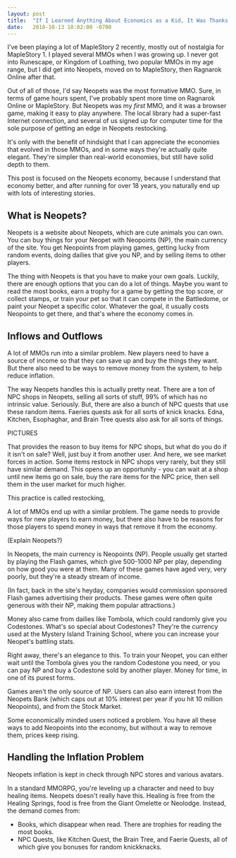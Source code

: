 ```yaml
---
layout: post
title:  "If I Learned Anything About Economics as a Kid, It Was Thanks to MMORPGs"
date:   2018-10-13 18:02:00 -0700
---
```


I've been playing a lot of MapleStory 2 recently, mostly out of nostalgia for
MapleStory 1. I played several MMOs when I was growing up. I never got into
Runescape, or Kingdom of Loathing, two popular MMOs in my age range, but I did
get into Neopets, moved on to MapleStory, then Ragnarok Online after that.

Out of all of those, I'd say Neopets was the most formative MMO. Sure, in terms
of game hours spent, I've probably spent more time on Ragnarok Online or
MapleStory. But Neopets was my *first* MMO, and it was a browser game, making it
easy to play anywhere. The local library had a super-fast Internet connection,
and several of us signed up for computer time for the sole purpose of getting
an edge in Neopets restocking.

It's only with the benefit of hindsight that I can appreciate the economies
that evolved in those MMOs, and in some ways they're actually quite elegant.
They're simpler than real-world economies, but still have solid depth to them.

This post is focused on the Neopets economy, because I understand that
economy better, and after running for over 18 years, you naturally end up with
lots of interesting stories.


What is Neopets?
----------------------------------------------------------------------------

Neopets is a website about Neopets, which are cute animals you can own. You can
buy things for your Neopet with Neopoints (NP), the main currency of the site.
You get Neopoints from playing games, getting lucky from random events, doing
dailies that give you NP, and by selling items to other players.

The thing with Neopets is that you have to make your own goals. Luckily, there
are enough options that you can do a lot of things. Maybe you want to read the
most books, earn a trophy for a game by getting the top score, or collect
stamps, or train your pet so that it can compete in the Battledome, or paint
your Neopet a specific color. Whatever the goal, it usually costs Neopoints
to get there, and that's where the economy comes in.


Inflows and Outflows
-----------------------------------------------------------------------------

A lot of MMOs run into a similar problem. New players need to have a source of
income so that they can save up and buy the things they want. But there also
need to be ways to remove money from the system, to help reduce inflation.

The way Neopets handles this is actually pretty neat. There are a ton of NPC
shops in Neopets, selling all sorts of stuff, 99% of which has no intrinsic
value. Seriously. But, there are also a bunch of NPC quests that use these
random items. Faeries quests ask for all sorts of knick knacks. Edna,
Kitchen, Esophaghar, and Brain Tree quests also ask for all sorts of things.

PICTURES

That provides the reason to buy items for NPC shops, but what do you do if
it isn't on sale? Well, just buy it from another user. And here, we see
market forces in action. Some items restock in NPC shops very rarely, but they
still have similar demand. This opens up an opportunity - you can wait at
a shop until new items go on sale, buy the rare items for the NPC price, then
sell them in the user market for much higher.

This practice is called restocking,

A lot of MMOs end up with a similar problem. The game needs to provide ways
for new players to earn money, but there also have to be reasons for those
players to spend money in ways that remove it from the economy.

(Explain Neopets?)

In Neopets, the main currency is Neopoints (NP). People usually get started by
playing the Flash games, which give 500-1000 NP per play, depending on how
good you were at them. Many of these games have aged very, very poorly, but they're a steady stream
of income.

(In fact, back in the site's heyday, companies would commission sponsored
Flash games advertising their products. These games were often quite generous
with their NP, making them popular attractions.)

Money also came from dailies like Tombola, which could randomly give you
Codestones. What's so special about Codestones? They're the currency used at
the Mystery Island Training School, where you can increase your Neopet's
battling stats.

Right away, there's an elegance to this. To train your Neopet, you can either
wait until the Tombola gives you the random Codestone you need, or you can
pay NP and buy a Codestone sold by another player. Money for time, in one of
its purest forms.

Games aren't the only source of NP. Users can also earn interest from the
Neopets Bank (which caps out at 10% interest per year if you hit 10
million Neopoints), and from the Stock Market.

Some economically minded users noticed a problem. You have all these ways to
add Neopoints into the economy, but without a way to remove them, prices
keep rising.


Handling the Inflation Problem
-----------------------------------------------------------------------------

Neopets inflation is kept in check through NPC stores and various avatars.

In a standard MMORPG, you're leveling up a character and need to buy healing
items. Neopets doesn't really have this. Healing is free from the Healing
Springs, food is free from the Giant Omelette or Neolodge. Instead, the
demand comes from:

* Books, which disappear when read. There are trophies for reading
the most books.
* NPC Quests, like Kitchen Quest, the Brain Tree, and Faerie Quests, all of
which give you bonuses for random knickknacks.
